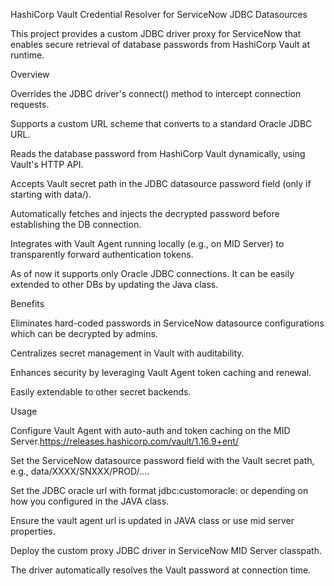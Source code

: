 HashiCorp Vault Credential Resolver for ServiceNow JDBC Datasources

This project provides a custom JDBC driver proxy for ServiceNow that enables secure retrieval of database passwords from HashiCorp Vault at runtime.

Overview

Overrides the JDBC driver's connect() method to intercept connection requests.

Supports a custom URL scheme that converts to a standard Oracle JDBC URL.

Reads the database password from HashiCorp Vault dynamically, using Vault's HTTP API.

Accepts Vault secret path in the JDBC datasource password field (only if starting with data/).

Automatically fetches and injects the decrypted password before establishing the DB connection.

Integrates with Vault Agent running locally (e.g., on MID Server) to transparently forward authentication tokens.

As of now it supports only Oracle JDBC connections. It can be easily extended to other DBs by updating the Java class. 

Benefits

Eliminates hard-coded passwords in ServiceNow datasource configurations which can be decrypted by admins.

Centralizes secret management in Vault with auditability.

Enhances security by leveraging Vault Agent token caching and renewal.

Easily extendable to other secret backends.

Usage


Configure Vault Agent with auto-auth and token caching on the MID Server.https://releases.hashicorp.com/vault/1.16.9+ent/

Set the ServiceNow datasource password field with the Vault secret path, e.g., data/XXXX/SNXXX/PROD/....

Set the JDBC oracle url with format jdbc:customoracle: or depending on how you configured in the JAVA class. 

Ensure the vault agent url is updated in JAVA class or use mid server properties. 

Deploy the custom proxy JDBC driver in ServiceNow MID Server classpath.

The driver automatically resolves the Vault password at connection time.
